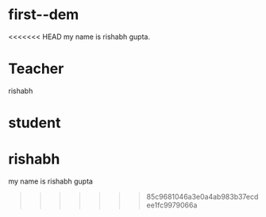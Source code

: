 # first--dem
<<<<<<< HEAD
my name is rishabh gupta.
# Teacher
rishabh

# student
rishabh
=======
my name is rishabh gupta
>>>>>>> 85c9681046a3e0a4ab983b37ecdee1fc9979066a
